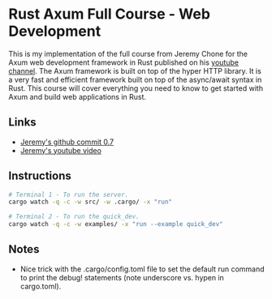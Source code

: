 # Rust Axum Full Course - Web Development

This is my implementation of the full course from Jeremy Chone for the Axum web development framework in Rust published on his [youtube channel](https://www.youtube.com/@JeremyChone). The Axum framework is built on top of the hyper HTTP library. It is a very fast and efficient framework built on top of the async/await syntax in Rust. This course will cover everything you need to know to get started with Axum and build web applications in Rust.

## Links
- [Jeremy's github commit 0.7](https://github.com/jeremychone-channel/rust-axum-course/commit/52ded5e01efce0fc237280d9a5e6b8d7c1436d9c)
- [Jeremy's youtube video](https://youtu.be/XZtlD_m59sM?si=u3TSMyB8M-cRByhj)

## Instructions
```sh
# Terminal 1 - To run the server.
cargo watch -q -c -w src/ -w .cargo/ -x "run"

# Terminal 2 - To run the quick_dev.
cargo watch -q -c -w examples/ -x "run --example quick_dev"
```

## Notes
- Nice trick with the .cargo/config.toml file to set the default run command to print the debug! statements (note underscore vs. hypen in cargo.toml).
